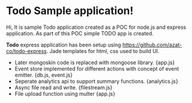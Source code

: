 # Todo Sample application!

Hi, It is sample Todo application created as a POC for node.js and express application. As part of this POC simple TODO app is created.

**Todo** express application has been setup using https://github.com/azat-co/todo-express. Jade templates for html, css used to build UI.

- Later mongoskin code is replaced with mongoose library. {app.js}
- Event store implemented for different actions with concept of event emitter. {db.js, event.js}
- Seperate analytics api to support summary functions. {analytics.js}
- Async file read and write. {filestream.js}
- File upload function using multer {app.js}
